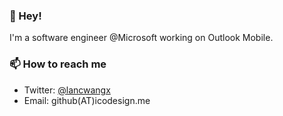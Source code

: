### 👋 Hey! 

I'm a software engineer @Microsoft working on Outlook Mobile. 

### 📫 How to reach me

- Twitter: [@lancwangx](https://x.com/lancewangx)
- Email: github(AT)icodesign.me


<!--
**icodesign/icodesign** is a ✨ _special_ ✨ repository because its `README.md` (this file) appears on your GitHub profile.

Here are some ideas to get you started:

- 🔭 I’m currently working on ...
- 🌱 I’m currently learning ...
- 👯 I’m looking to collaborate on ...
- 🤔 I’m looking for help with ...
- 💬 Ask me about ...
- 📫 How to reach me: ...
- 😄 Pronouns: ...
- ⚡ Fun fact: ...
-->
